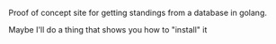 Proof of concept site for getting standings from a database in golang. 

Maybe I'll do a thing that shows you how to "install" it
